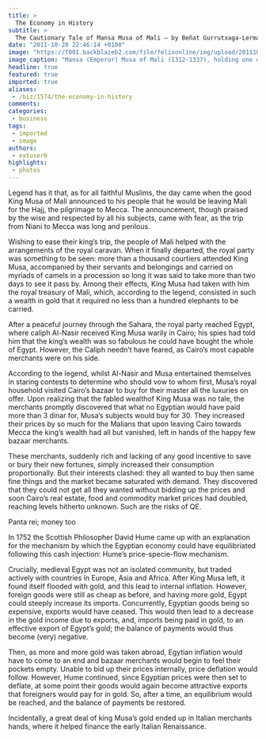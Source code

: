 ```yaml
---
title: >
  The Economy in History
subtitle: >
  The Cautionary Tale of Mansa Musa of Mali – by Beñat Gurrutxaga-Lerma and Nina Kearsey
date: "2011-10-20 22:46:14 +0100"
image: "https://f001.backblazeb2.com/file/felixonline/img/upload/201110202345-felix-mansa_musa.jpg"
image_caption: "Mansa (Emperor) Musa of Mali (1312-1337), holding one of the golden nuggets Mali was so famous for d"
headline: true
featured: true
imported: true
aliases:
 - /biz/1574/the-economy-in-history
comments:
categories:
 - business
tags:
 - imported
 - image
authors:
 - extuser0
highlights:
 - photos
---
```


Legend has it that, as for all faithful Muslims, the day came when the good King Musa of Mali announced to his people that he would be leaving Mali for the Hajj, the pilgrimage to Mecca. The announcement, though praised by the wise and respected by all his subjects, came with fear, as the trip from Niani to Mecca was long and perilous.

Wishing to ease their king’s trip, the people of Mali helped with the arrangements of the royal caravan. When it finally departed, the royal party was something to be seen: more than a thousand courtiers attended King Musa, accompanied by their servants and belongings and carried on myriads of camels in a procession so long it was said to take more than two days to see it pass by. Among their effects, King Musa had taken with him the royal treasury of Mali, which, according to the legend, consisted in such a wealth in gold that it required no less than a hundred elephants to be carried.

After a peaceful journey through the Sahara, the royal party reached Egypt, where caliph Al-Nasir received King Musa warily in Cairo; his spies had told him that the king’s wealth was so fabulous he could have bought the whole of Egypt. However, the Caliph needn’t have feared, as Cairo’s most capable merchants were on his side.

According to the legend, whilst Al-Nasir and Musa entertained themselves in staring contests to determine who should vow to whom first, Musa’s royal household visited Cairo’s bazaar to buy for their master all the luxuries on offer. Upon realizing that the fabled wealthof King Musa was no tale, the merchants promptly discovered that what no Egyptian would have paid more than 3 dinar for, Musa’s subjects would buy for 30. They increased their prices by so much for the Malians that upon leaving Cairo towards Mecca the king’s wealth had all but vanished, left in hands of the happy few bazaar merchants.

These merchants, suddenly rich and lacking of any good incentive to save or bury their new fortunes, simply increased their consumption proportionally. But their interests clashed: they all wanted to buy then same fine things and the market became saturated with demand. They discovered that they could not get all they wanted without bidding up the prices and soon Cairo’s real estate, food and commodity market prices had doubled, reaching levels hitherto unknown. Such are the risks of QE.

Panta rei; money too

In 1752 the Scottish Philosopher David Hume came up with an explanation for the mechanism by which the Egyptian economy could have equilibriated following this cash injection: Hume’s price-specie-flow mechanism.

Crucially, medieval Egypt was not an isolated community, but traded actively with countries in Europe, Asia and Africa. After King Musa left, it found itself flooded with gold, and this lead to internal inflation. However, foreign goods were still as cheap as before, and having more gold, Egypt could steeply increase its imports. Concurrently, Egyptian goods being so expensive, exports would have ceased. This would then lead to a decrease in the gold income due to exports, and, imports being paid in gold, to an effective export of Egypt’s gold; the balance of payments would thus become (very) negative.

Then, as more and more gold was taken abroad, Egytian inflation would have to come to an end and bazaar merchants would begin to feel their pockets empty. Unable to bid up their prices internally, price deflation would follow. However, Hume continued, since Egyptian prices were then set to deflate, at some point their goods would again become attractive exports that foreigners would pay for in gold. So, after a time, an equilibrium would be reached, and the balance of payments be restored.

Incidentally, a great deal of king Musa’s gold ended up in Italian merchants hands, where it helped finance the early Italian Renaissance.
